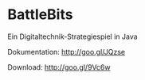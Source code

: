BattleBits
==========

Ein Digitaltechnik-Strategiespiel in Java

Dokumentation:
http://goo.gl/JQzse

Download:
http://goo.gl/9Vc6w
